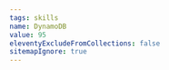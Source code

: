 ```yaml
---
tags: skills
name: DynamoDB
value: 95
eleventyExcludeFromCollections: false
sitemapIgnore: true
---
```

